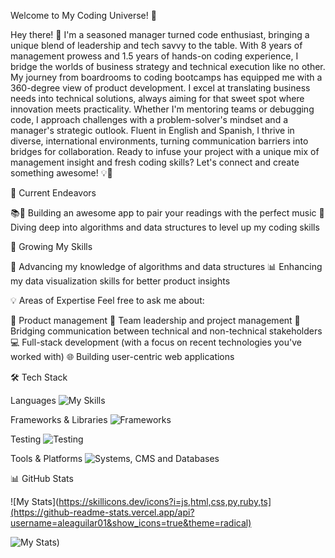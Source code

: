Welcome to My Coding Universe! 🚀

Hey there! 👋 I'm a seasoned manager turned code enthusiast, bringing a unique blend of leadership and tech savvy to the table. With 8 years of management prowess and 1.5 years of hands-on coding experience, I bridge the worlds of business strategy and technical execution like no other. My journey from boardrooms to coding bootcamps has equipped me with a 360-degree view of product development. I excel at translating business needs into technical solutions, always aiming for that sweet spot where innovation meets practicality. Whether I'm mentoring teams or debugging code, I approach challenges with a problem-solver's mindset and a manager's strategic outlook. Fluent in English and Spanish, I thrive in diverse, international environments, turning communication barriers into bridges for collaboration. Ready to infuse your project with a unique mix of management insight and fresh coding skills? Let's connect and create something awesome! 💡🚀

🔭 Current Endeavors

📚🎵 Building an awesome app to pair your readings with the perfect music
🧠 Diving deep into algorithms and data structures to level up my coding skills

🌱 Growing My Skills

🧮 Advancing my knowledge of algorithms and data structures
📊 Enhancing my data visualization skills for better product insights

💡 Areas of Expertise
Feel free to ask me about:

🚀 Product management
👥 Team leadership and project management
🔗 Bridging communication between technical and non-technical stakeholders
💻 Full-stack development (with a focus on recent technologies you've worked with)
🌐 Building user-centric web applications

🛠️ Tech Stack

Languages
![My Skills](https://skillicons.dev/icons?i=js,html,css,py,ruby,ts)

Frameworks & Libraries
![Frameworks](https://skillicons.dev/icons?i=bootstrap,express,jquery,nestjs,nodejs,rails,react,sass,vite)

Testing
![Testing](https://skillicons.dev/icons?i=cypress,jest)

Tools & Platforms
![Systems, CMS and Databases](https://skillicons.dev/icons?i=git,github,postgres,prisma,redis,selenium)

📊 GitHub Stats

![My Stats](https://skillicons.dev/icons?i=js,html,css,py,ruby,ts](https://github-readme-stats.vercel.app/api?username=aleaguilar01&show_icons=true&theme=radical)

![My Stats](https://github.com/aleaguilar01/github-readme-stats))




